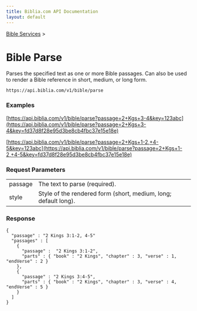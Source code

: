 ```yaml
---
title: Biblia.com API Documentation
layout: default
---
```

[Bible Services](Bible_Services) >

# Bible Parse

Parses the specified text as one or more Bible passages. Can also be used to render a Bible reference in short, medium, or long form.

```
https://api.biblia.com/v1/bible/parse
```

### Examples

[https://api.biblia.com/v1/bible/parse?passage=2+Kgs+3-4&key=123abc](https://api.biblia.com/v1/bible/parse?passage=2+Kgs+3-4&key=fd37d8f28e95d3be8cb4fbc37e15e18e)

[https://api.biblia.com/v1/bible/parse?passage=2+Kgs+1-2,+4-5&key=123abc](https://api.biblia.com/v1/bible/parse?passage=2+Kgs+1-2,+4-5&key=fd37d8f28e95d3be8cb4fbc37e15e18e)

### Request Parameters

<table>
<tr><td> passage </td><td> The text to parse (required). </td></tr>
<tr><td> style </td><td> Style of the rendered form (short, medium, long; default long). </td></tr>
</table>

### Response

```
{
  "passage" : "2 Kings 3:1-2, 4-5"
  "passages" : [
    {
      "passage" :  "2 Kings 3:1-2",
      "parts" : { "book" : "2 Kings", "chapter" : 3, "verse" : 1, "endVerse" : 2 }
    },
    {
      "passage" : "2 Kings 3:4-5",
      "parts" : { "book" : "2 Kings", "chapter" : 3, "verse" : 4, "endVerse" : 5 }
    }
  ]
}
```
